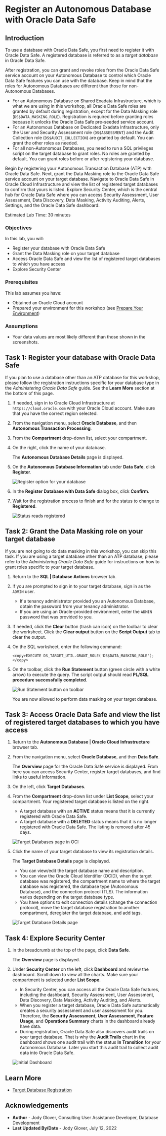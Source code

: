 # Register an Autonomous Database with Oracle Data Safe

## Introduction

To use a database with Oracle Data Safe, you first need to register it with Oracle Data Safe. A registered database is referred to as a _target database_ in Oracle Data Safe.

After registration, you can grant and revoke roles from the Oracle Data Safe service account on your Autonomous Database to control which Oracle Data Safe features you can use with the database. Keep in mind that the roles for Autonomous Databases are different than those for non-Autonomous Databases.
- For an Autonomous Database on Shared Exadata Infrastructure, which is what we are using in this workshop, all Oracle Data Safe roles are granted by default during registration, except for the Data Masking role (`DS$DATA_MASKING_ROLE`). Registration is required before granting roles because it unlocks the Oracle Data Safe pre-seeded service account.
- For an Autonomous Database on Dedicated Exadata Infrastructure, only the User and Security Assessment role (`DS$ASSESSMENT`) and the Audit Collection role (`DS$AUDIT_COLLECTION`) are granted by default. You can grant the other roles as needed.
- For all non-Autonomous Databases, you need to run a SQL privileges script on the target database to grant roles. No roles are granted by default. You can grant roles before or after registering your database.

Begin by registering your Autonomous Transaction Database (ATP) with Oracle Data Safe. Next, grant the Data Masking role to the Oracle Data Safe service account on your target database. Navigate to Oracle Data Safe in Oracle Cloud Infrastructure and view the list of registered target databases to confirm that yours is listed. Explore Security Center, which is the central hub for Oracle Data Safe where you can access Security Assessment, User Assessment, Data Discovery, Data Masking, Activity Auditing, Alerts, Settings, and the Oracle Data Safe dashboard.

Estimated Lab Time: 30 minutes

### Objectives

In this lab, you will:

- Register your database with Oracle Data Safe
- Grant the Data Masking role on your target database
- Access Oracle Data Safe and view the list of registered target databases to which you have access
- Explore Security Center

### Prerequisites

This lab assumes you have:

- Obtained an Oracle Cloud account
- Prepared your environment for this workshop (see [Prepare Your Environment](?lab=prepare-environment))

### Assumptions

- Your data values are most likely different than those shown in the screenshots.


## Task 1: Register your database with Oracle Data Safe

If you plan to use a database other than an ATP database for this workshop, please follow the registration instructions specific for your database type in the _Administering Oracle Data Safe_ guide. See the **Learn More** section at the bottom of this page.

1. If needed, sign in to Oracle Cloud Infrastructure at `https://cloud.oracle.com` with your Oracle Cloud account. Make sure that you have the correct region selected.

2. From the navigation menu, select **Oracle Database**, and then **Autonomous Transaction Processing**.

3. From the **Compartment** drop-down list, select your compartment.

4. On the right, click the name of your database.

    The **Autonomous Database Details** page is displayed.

5. On the **Autonomous Database Information** tab under **Data Safe**, click **Register**.

     ![Register option for your database](images/register-database.png "Register option for your database")

6. In the **Register Database with Data Safe** dialog box, click **Confirm**.

7. Wait for the registration process to finish and for the status to change to **Registered**.

    ![Status reads registered](images/status-registered.png "Status reads registered" )

## Task 2: Grant the Data Masking role on your target database

If you are not going to do data masking in this workshop, you can skip this task. If you are using a target database other than an ATP database, please refer to the _Administering Oracle Data Safe_ guide for instructions on how to grant roles specific to your target database.

1. Return to the **SQL | Database Actions** browser tab.

2. If you are prompted to sign in to your target database, sign in as the `ADMIN` user.

    - If a tenancy administrator provided you an Autonomous Database, obtain the password from your tenancy administrator.
    - If you are using an Oracle-provided environment, enter the `ADMIN` password that was provided to you.

3. If needed, click the **Clear** button (trash can icon) on the toolbar to clear the worksheet. Click the **Clear output** button on the **Script Output** tab to clear the output.

4. On the SQL worksheet, enter the following command:

    ```
    <copy>EXECUTE DS_TARGET_UTIL.GRANT_ROLE('DS$DATA_MASKING_ROLE');</copy>
    ```

5. On the toolbar, click the **Run Statement** button (green circle with a white arrow) to execute the query. The script output should read **PL/SQL procedure successfully completed**.

    ![Run Statement button on toolbar](images/run-statement-button.png "Run Statement button on toolbar")

    You are now allowed to perform data masking on your target database.


## Task 3: Access Oracle Data Safe and view the list of registered target databases to which you have access

1. Return to the **Autonomous Database | Oracle Cloud Infrastructure** browser tab.

2. From the navigation menu, select **Oracle Database**, and then **Data Safe**.

    The **Overview** page for the Oracle Data Safe service is displayed. From here you can access Security Center, register target databases, and find links to useful information.

3. On the left, click **Target Databases**.

4. From the **Compartment** drop-down list under **List Scope**, select your compartment. Your registered target database is listed on the right.

    - A target database with an **ACTIVE** status means that it is currently registered with Oracle Data Safe.
    - A target database with a **DELETED** status means that it is no longer registered with Oracle Data Safe. The listing is removed after 45 days.

    ![Target Databases page in OCI](images/target-databases-page-oci.png "Target Databases page in OCI")

5. Click the name of your target database to view its registration details.

    The **Target Database Details** page is displayed.

    - You can view/edit the target database name and description.
    - You can view the Oracle Cloud Identifier (OCID), when the target database was registered, the compartment name to where the target database was registered, the database type (Autonomous Database), and the connection protocol (TLS). The information varies depending on the target database type.
    - You have options to edit connection details (change the connection protocol), move the target database registration to another compartment, deregister the target database, and add tags.

    ![Target Database Details page](images/target-database-details-page.png "Target Database Details page")


## Task 4: Explore Security Center

1. In the breadcrumb at the top of the page, click **Data Safe**.

    The **Overview** page is displayed.

2. Under **Security Center** on the left, click **Dashboard** and review the dashboard. Scroll down to view all the charts. Make sure your compartment is selected under **List Scope**.

    - In Security Center, you can access all the Oracle Data Safe features, including the dashboard, Security Assessment, User Assessment, Data Discovery, Data Masking, Activity Auditing, and Alerts.
    - When you register a target database, Oracle Data Safe automatically creates a security assessment and user assessment for you. Therefore, the **Security Assessment**, **User Assessment**, **Feature Usage**, and **Operations Summary** charts in the dashboard already have data.
    - During registration, Oracle Data Safe also discovers audit trails on your target database. That is why the **Audit Trails** chart in the dashboard shows one audit trail with the status **In Transition** for your Autonomous Database. Later you start this audit trail to collect audit data into Oracle Data Safe.

    ![Initial Dashboard](images/dashboard-initial.png "Initial Dashboard")


## Learn More

- [Target Database Registration](https://www.oracle.com/pls/topic/lookup?ctx=en/cloud/paas/data-safe&id=ADMDS-GUID-B5F255A7-07DD-4731-9FA5-668F7DD51AA6)


## Acknowledgements

- **Author** - Jody Glover, Consulting User Assistance Developer, Database Development
- **Last Updated By/Date** - Jody Glover, July 12, 2022
